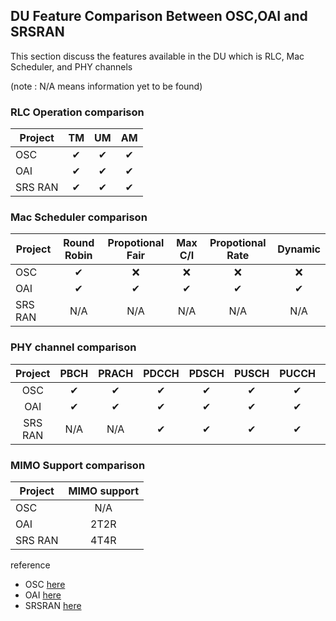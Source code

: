 ## DU Feature Comparison Between OSC,OAI and SRSRAN

This section discuss the features available in the DU which is RLC, Mac Scheduler, and PHY channels 


(note : N/A means information yet to be found)

### RLC Operation comparison
| Project       | TM | UM | AM |
| ------------- |:---:|:---:|:---:|
| OSC           |  ✔  |  ✔  |  ✔  | 
| OAI           |  ✔  |  ✔  |  ✔  |
| SRS RAN       |  ✔  |  ✔  |  ✔  |

### Mac Scheduler comparison
| Project       | Round Robin | Propotional Fair | Max C/I | Propotional Rate | Dynamic |
| ------------- |:-----------:|:----------------:|:-------:|:----------------:|:-------:|
| OSC           |      ✔      |      ❌         |   ❌    |      ❌         |   ❌    | 
| OAI           |      ✔      |      ✔          |      ✔  |      ✔          |      ✔   |
| SRS RAN       |     N/A      |     N/A         |     N/A  |     N/A         |     N/A   |




### PHY channel comparison
|   Project      | PBCH          | PRACH         | PDCCH         | PDSCH         | PUSCH         | PUCCH         | CSIRS         | PRS           |
|:--------------:|:-------------:|:-------------:|:-------------:|:-------------:|:-------------:|:-------------:|:-------------:|:-------------:|
| OSC            |      ✔        |      ✔        |      ✔        |      ✔        |      ✔        |      ✔        |       ❌   |          ❌         |
| OAI            |      ✔        |      ✔        |      ✔        |      ✔        |      ✔        |      ✔        |      ✔        |      ✔        |
| SRS RAN        |      N/A       |      N/A       |      ✔        |      ✔        |      ✔        |      ✔        |      N/A       |      N/A       |

### MIMO Support comparison
| Project       | MIMO support  |
| ------------- |:-------------:|
| OSC           | N/A           |
| OAI           | 2T2R          |
| SRS RAN       | 4T4R          |

reference
- OSC [here](https://docs.o-ran-sc.org/projects/o-ran-sc-o-du-l2/en/latest/overview.html)
- OAI [here](https://gitlab.eurecom.fr/oai/openairinterface5g/-/blob/develop/doc/FEATURE_SET.md#openairinterface-5g-nr-feature-set)
- SRSRAN [here](https://github.com/srsran/srsran_project)
